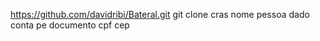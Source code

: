 https://github.com/davidribi/Bateral.git
git
clone
cras nome pessoa 
dado
conta
pe
documento
cpf
cep
